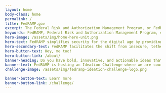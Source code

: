 ```yaml
---
layout: home
body-class: home
permalink: /
title: FedRAMP.gov
excerpt: The Federal Risk and Authorization Management Program, or FedRAMP, is a government-wide program that provides a standardized approach to cloud security assessment and authorization.
keywords: FedRAMP, Federal Risk and Authorization Management Program, cloud, cloud CIO, federal cloud computing, cloud computing service models, cloud service providers, CSP, FedRAMP compliant, FedRAMP In-Process, FedRAMP Ready, GSA, General Services Administration
hero-image: /assets/img/home-hero-unit.png
hero-text: FedRAMP simplifies security for the digital age by providing a standardized approach to security for the cloud. 
hero-secondary-text: FedRAMP facilitates the shift from insecure, tethered, tedious IT to secure, mobile, nimble, and quick IT. <p>The FedRAMP Program Management Office (PMO) mission is to promote the adoption of secure cloud services across the Federal Government by providing a standardized approach to security and risk assessment.</p>
hero-button-text: Hey, me too!
hero-button-link: /about/
banner-heading: Do you have bold, innovative, and actionable ideas that can help transform the way Agencies secure federal data while keeping pace with modernization efforts?
banner-text: FedRAMP is hosting an Ideation Challenge where we are sourcing ideas from all members of the cybersecurity community - CSPs, Agencies, 3PAOs, and others - to help shape how the government performs security authorizations.  
challenge-image: /assets/img/fedramp-ideation-challenge-logo.png

banner-button-text: Learn more
banner-button-link: /challenge/
---
```

